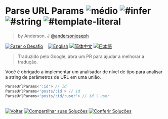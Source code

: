 <!--info-header-start--><h1>Parse URL Params <img src="https://img.shields.io/badge/-m%C3%A9dio-d9901a" alt="médio"/> <img src="https://img.shields.io/badge/-%23infer-999" alt="#infer"/> <img src="https://img.shields.io/badge/-%23string-999" alt="#string"/> <img src="https://img.shields.io/badge/-%23template--literal-999" alt="#template-literal"/></h1><blockquote><p>by Anderson. J <a href="https://github.com/andersonjoseph" target="_blank">@andersonjoseph</a></p></blockquote><p><a href="https://tsch.js.org/9616/play/pt-BR" target="_blank"><img src="https://img.shields.io/badge/-Fazer%20o%20Desafio-3178c6?logo=typescript&logoColor=white" alt="Fazer o Desafio"/></a> &nbsp;&nbsp;&nbsp;<a href="./README.md" target="_blank"><img src="https://img.shields.io/badge/-English-gray" alt="English"/></a>  <a href="./README.zh-CN.md" target="_blank"><img src="https://img.shields.io/badge/-%E7%AE%80%E4%BD%93%E4%B8%AD%E6%96%87-gray" alt="简体中文"/></a>  <a href="./README.ja.md" target="_blank"><img src="https://img.shields.io/badge/-%E6%97%A5%E6%9C%AC%E8%AA%9E-gray" alt="日本語"/></a> </p><!--info-header-end-->

> Traduzido pelo Google, abra um PR para ajudar a melhorar a tradução.

Você é obrigado a implementar um analisador de nível de tipo para analisar a string de parâmetros de URL em uma união.

```ts
ParseUrlParams<':id'> // id
ParseUrlParams<'posts/:id'> // id
ParseUrlParams<'posts/:id/:user'> // id | user
```

<!--info-footer-start--><br><a href="../../README.pt-BR.md" target="_blank"><img src="https://img.shields.io/badge/-Voltar-grey" alt="Voltar"/></a> <a href="https://tsch.js.org/9616/answer/pt-BR" target="_blank"><img src="https://img.shields.io/badge/-Compartilhar%20suas%20Solu%C3%A7%C3%B5es-teal" alt="Compartilhar suas Soluções"/></a> <a href="https://tsch.js.org/9616/solutions" target="_blank"><img src="https://img.shields.io/badge/-Conferir%20Solu%C3%A7%C3%B5es-de5a77?logo=awesome-lists&logoColor=white" alt="Conferir Soluções"/></a> <!--info-footer-end-->